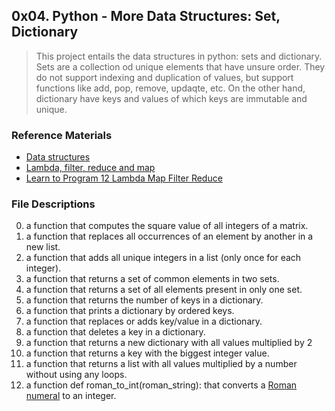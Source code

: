 ## 0x04. Python - More Data Structures: Set, Dictionary
> This project entails the data structures in python:
> sets and dictionary. Sets are a collection od unique
> elements that have unsure order. They do not support
> indexing and duplication of values, but support functions
> like add, pop, remove, updaqte, etc. On the other hand,
> dictionary have keys and values of which keys are
> immutable and unique.

### Reference Materials
* [Data structures](https://docs.python.org/3/tutorial/datastructures.html)
* [Lambda, filter, reduce and map](https://www.python-course.eu/python3_lambda.php)
* [Learn to Program 12 Lambda Map Filter Reduce](https://www.youtube.com/watch?v=1GAC6KQUPeg)

### File Descriptions
0. a function that computes the square value of all integers of a matrix.
1. a function that replaces all occurrences of an element by another in a new list.
2. a function that adds all unique integers in a list (only once for each integer).
3. a function that returns a set of common elements in two sets.
4. a function that returns a set of all elements present in only one set.
5. a function that returns the number of keys in a dictionary.
6. a function that prints a dictionary by ordered keys.
7. a function that replaces or adds key/value in a dictionary.
8. a function that deletes a key in a dictionary.
9. a function that returns a new dictionary with all values multiplied by 2
10. a function that returns a key with the biggest integer value.
11. a function that returns a list with all values multiplied by a number without using any loops.
12. a function def roman_to_int(roman_string): that converts a [Roman numeral](https://en.wikipedia.org/wiki/Roman_numeral) to an integer.